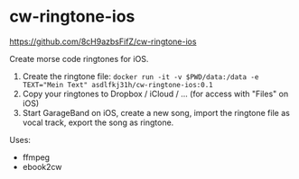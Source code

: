 # cw-ringtone-ios
https://github.com/8cH9azbsFifZ/cw-ringtone-ios

Create morse code ringtones for iOS.

1. Create the ringtone file:
```docker run -it -v $PWD/data:/data -e TEXT="Mein Text" asdlfkj31h/cw-ringtone-ios:0.1```
2. Copy your ringtones to Dropbox / iCloud / ... (for access with "Files" on iOS)
3. Start GarageBand on iOS, create a new song, import the ringtone file as vocal track, export the song as ringtone.


Uses:
- ffmpeg
- ebook2cw

